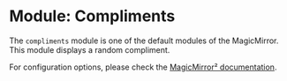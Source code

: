# Module: Compliments
The `compliments` module is one of the default modules of the MagicMirror.
This module displays a random compliment.

For configuration options, please check the [MagicMirror² documentation](https://docs.magicmirror.builders/modules/compliments.html).